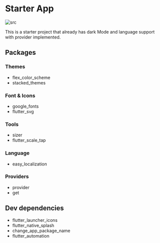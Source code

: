 # Starter App

![src](https://media.giphy.com/media/1LV7eYzryNBYn8V0l8/giphy.gif "starter")

This is a starter project that already has dark Mode and language support with provider implemented.

## Packages

### Themes

- flex_color_scheme
- stacked_themes

### Font & Icons

- google_fonts
- flutter_svg

### Tools

- sizer
- flutter_scale_tap

### Language

- easy_localization

### Providers

- provider
- get

## Dev dependencies

- flutter_launcher_icons
- flutter_native_splash
- change_app_package_name
- flutter_automation
